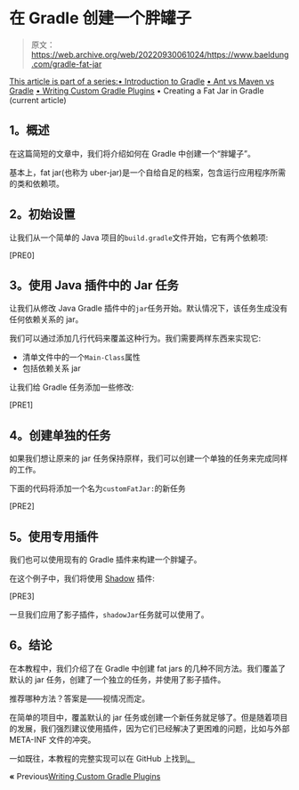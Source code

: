 # 在 Gradle 创建一个胖罐子

> 原文：<https://web.archive.org/web/20220930061024/https://www.baeldung.com/gradle-fat-jar>

[This article is part of a series:](javascript:void(0);)[• Introduction to Gradle](/web/20220910153856/https://www.baeldung.com/gradle)
[• Ant vs Maven vs Gradle](/web/20220910153856/https://www.baeldung.com/ant-maven-gradle)
[• Writing Custom Gradle Plugins](/web/20220910153856/https://www.baeldung.com/gradle-create-plugin)
• Creating a Fat Jar in Gradle (current article)

## **1。概述**

在这篇简短的文章中，我们将介绍如何在 Gradle 中创建一个“胖罐子”。

基本上，fat jar(也称为 uber-jar)是一个自给自足的档案，包含运行应用程序所需的类和依赖项。

## **2。初始设置**

让我们从一个简单的 Java 项目的`build.gradle`文件开始，它有两个依赖项:

[PRE0]

## **3。使用 Java 插件**中的 Jar 任务

让我们从修改 Java Gradle 插件中的`jar`任务开始。默认情况下，该任务生成没有任何依赖关系的 jar。

我们可以通过添加几行代码来覆盖这种行为。我们需要两样东西来实现它:

*   清单文件中的一个`Main-Class`属性
*   包括依赖关系 jar

让我们给 Gradle 任务添加一些修改:

[PRE1]

## **4。创建单独的任务**

如果我们想让原来的 jar 任务保持原样，我们可以创建一个单独的任务来完成同样的工作。

下面的代码将添加一个名为`customFatJar:`的新任务

[PRE2]

## **5。使用专用插件**

我们也可以使用现有的 Gradle 插件来构建一个胖罐子。

在这个例子中，我们将使用 [Shadow](https://web.archive.org/web/20220910153856/https://github.com/johnrengelman/shadow) 插件:

[PRE3]

一旦我们应用了影子插件，`shadowJar`任务就可以使用了。

## **6。结论**

在本教程中，我们介绍了在 Gradle 中创建 fat jars 的几种不同方法。我们覆盖了默认的 jar 任务，创建了一个独立的任务，并使用了影子插件。

推荐哪种方法？答案是——视情况而定。

在简单的项目中，覆盖默认的 jar 任务或创建一个新任务就足够了。但是随着项目的发展，我们强烈建议使用插件，因为它们已经解决了更困难的问题，比如与外部 META-INF 文件的冲突。

一如既往，本教程的完整实现可以在 GitHub 上找到[。](https://web.archive.org/web/20220910153856/https://github.com/eugenp/tutorials/tree/master/gradle-modules/gradle/gradle-fat-jar)

**«** Previous[Writing Custom Gradle Plugins](/web/20220910153856/https://www.baeldung.com/gradle-create-plugin)